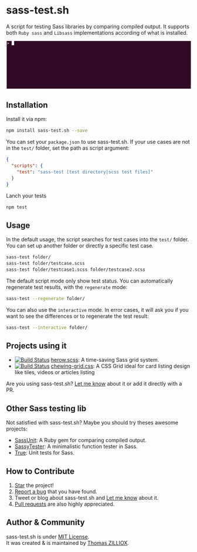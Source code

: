 sass-test.sh
======

A script for testing Sass libraries by comparing compiled output. 
It supports both `Ruby sass` and `Libsass` implementations according of what is installed.

![sass-test.sh script demonstration](demo.gif)


Installation
------

Install it via npm:

```sh
npm install sass-test.sh --save
```

You can set your `package.json` to use sass-test.sh.
If your use cases are not in the `test/` folder, set the path as script argument:

```json
{
  "scripts": {
    "test": "sass-test [test directory|scss test files]"
  }
}
```

Lanch your tests

```sh
npm test
```


Usage
------

In the default usage, the script searches for test cases into the `test/` folder.
You can set up another folder or directly a specific test case.

```sh
sass-test folder/
sass-test folder/testcase.scss
sass-test folder/testcase1.scss folder/testcase2.scss
```

The default script mode only show test status.
You can automatically regenerate test results, with the `regenerate` mode:

```sh
sass-test --regenerate folder/
```

You can also use the `interactive` mode.
In error cases, it will ask you if you want to see the differences or to regenerate the test result:

```sh
sass-test --interactive folder/
```


Projects using it
------

 * [![Build Status](https://travis-ci.org/tzi/herow.scss.svg)](https://travis-ci.org/tzi/herow.scss)
   [herow.scss](https://github.com/tzi/herow.scss):
   A time-saving Sass grid system.
 * [![Build Status](https://travis-ci.org/tzi/chewing-grid.css.svg)](https://travis-ci.org/tzi/chewing-grid.css)
   [chewing-grid.css](https://github.com/tzi/chewing-grid.css):
   A CSS Grid ideal for card listing design like tiles, videos or articles listing
 
Are you using sass-test.sh? [Let me know](https://twitter.com/iamtzi) about it or add it directly with a PR. 
 
 
Other Sass testing lib
------

Not satisfied with sass-test.sh? Maybe you should try theses awesome projects:

 * [SassUnit](https://github.com/penman/SassUnit): A Ruby gem for comparing compiled output.
 * [SassyTester](https://github.com/HugoGiraudel/SassyTester): A minimalistic function tester in Sass.
 * [True](https://ericam.github.com/true): Unit tests for Sass.
  
  
How to Contribute
--------

1. [Star](https://github.com/tzi/sass-test.sh/stargazers) the project!
2. [Report a bug](https://github.com/tzi/sass-test.sh/issues/new) that you have found.
3. Tweet or blog about sass-test.sh and [Let me know](https://twitter.com/iamtzi) about it.
4. [Pull requests](CONTRIBUTING.md) are also highly appreciated.


Author & Community
--------

sass-test.sh is under [MIT License](http://tzi.mit-license.org/).<br>
It was created & is maintained by [Thomas ZILLIOX](http://tzi.fr).
